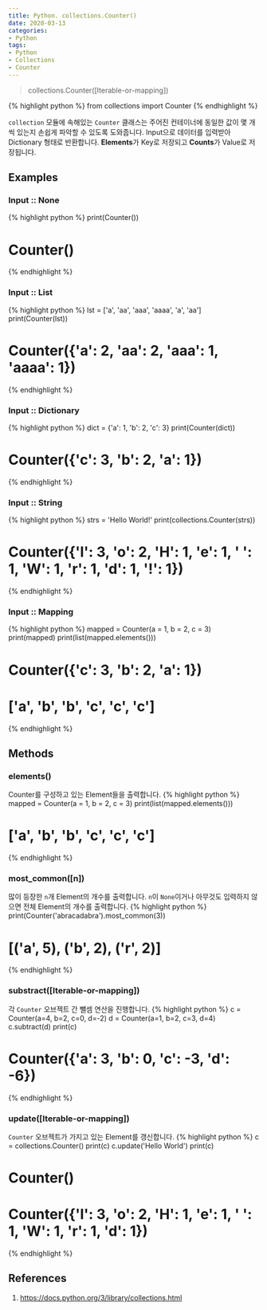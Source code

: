 ```yaml
---
title: Python. collections.Counter()
date: 2020-03-13
categories:
- Python
tags:
- Python
- Collections
- Counter
---
```


> collections.Counter([Iterable-or-mapping])

{% highlight python %}
from collections import Counter
{% endhighlight %}

`collection` 모듈에 속해있는 `Counter` 클래스는 주어진 컨테이너에 동일한 값이 몇 개씩 있는지 손쉽게 파악할 수 있도록 도와줍니다. Input으로 데이터를 입력받아 Dictionary 형태로 반환합니다. **Elements**가 Key로 저장되고 **Counts**가 Value로 저장됩니다.



## Examples
### Input :: None
{% highlight python %}
print(Counter())
# Counter()
{% endhighlight %}

### Input :: List 
{% highlight python %}
lst = ['a', 'aa', 'aaa', 'aaaa', 'a', 'aa']
print(Counter(lst))
# Counter({'a': 2, 'aa': 2, 'aaa': 1, 'aaaa': 1})
{% endhighlight %}

### Input :: Dictionary
{% highlight python %}
dict = {'a': 1, 'b': 2, 'c': 3}
print(Counter(dict))
# Counter({'c': 3, 'b': 2, 'a': 1})
{% endhighlight %}

### Input :: String
{% highlight python %}
strs = 'Hello World!'
print(collections.Counter(strs))
# Counter({'l': 3, 'o': 2, 'H': 1, 'e': 1, ' ': 1, 'W': 1, 'r': 1, 'd': 1, '!': 1})
{% endhighlight %}

### Input :: Mapping
{% highlight python %}
mapped = Counter(a = 1, b = 2, c = 3)
print(mapped)
print(list(mapped.elements()))
# Counter({'c': 3, 'b': 2, 'a': 1})
# ['a', 'b', 'b', 'c', 'c', 'c']
{% endhighlight %}

## Methods
### elements()
Counter를 구성하고 있는 Element들을 출력합니다.
{% highlight python %}
mapped = Counter(a = 1, b = 2, c = 3)
print(list(mapped.elements()))
# ['a', 'b', 'b', 'c', 'c', 'c']
{% endhighlight %}

### most_common([n])
많이 등장한 `n`개 Element의 개수를 출력합니다. `n`이 `None`이거나 아무것도 입력하지 않으면 전체 Element의 개수를 출력합니다.
{% highlight python %}
print(Counter('abracadabra').most_common(3))
# [('a', 5), ('b', 2), ('r', 2)]
{% endhighlight %}

### substract([Iterable-or-mapping])
각 `Counter` 오브젝트 간 뺄셈 연산을 진행합니다.
{% highlight python %}
c = Counter(a=4, b=2, c=0, d=-2)
d = Counter(a=1, b=2, c=3, d=4)
c.subtract(d)
print(c)
# Counter({'a': 3, 'b': 0, 'c': -3, 'd': -6})
{% endhighlight %}

### update([Iterable-or-mapping])
`Counter` 오브젝트가 가지고 있는 Element를 갱신합니다.
{% highlight python %}
c = collections.Counter()
print(c)
c.update('Hello World')
print(c)
# Counter()
# Counter({'l': 3, 'o': 2, 'H': 1, 'e': 1, ' ': 1, 'W': 1, 'r': 1, 'd': 1})
{% endhighlight %}

## References
1. https://docs.python.org/3/library/collections.html

